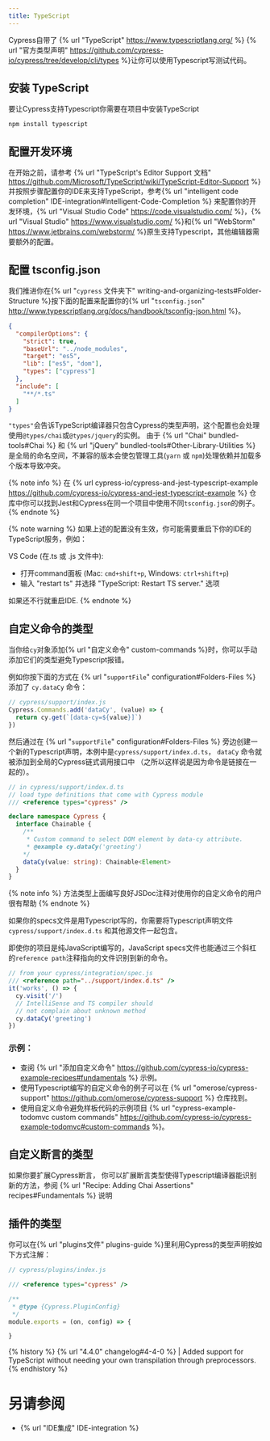 ```yaml
---
title: TypeScript
---
```


Cypress自带了 {% url "TypeScript" https://www.typescriptlang.org/ %} {% url "官方类型声明" https://github.com/cypress-io/cypress/tree/develop/cli/types %}让你可以使用Typescript写测试代码。

## 安装 TypeScript

要让Cypress支持Typescript你需要在项目中安装TypeScript

```bash
npm install typescript
```

## 配置开发环境

在开始之前，请参考 {% url "TypeScript's Editor Support 文档" https://github.com/Microsoft/TypeScript/wiki/TypeScript-Editor-Support %} 并按照步骤配置你的IDE来支持TypeScript，参考{% url "intelligent code completion" IDE-integration#Intelligent-Code-Completion %} 来配置你的开发环境，{% url "Visual Studio Code" https://code.visualstudio.com/ %}，{% url "Visual Studio" https://www.visualstudio.com/ %}和{% url "WebStorm" https://www.jetbrains.com/webstorm/ %}原生支持Typescript，其他编辑器需要额外的配置。

## 配置 tsconfig.json

我们推进你在{% url "`cypress` 文件夹下" writing-and-organizing-tests#Folder-Structure %}按下面的配置来配置你的{% url "`tsconfig.json`" http://www.typescriptlang.org/docs/handbook/tsconfig-json.html %}。

```json
{
  "compilerOptions": {
    "strict": true,
    "baseUrl": "../node_modules",
    "target": "es5",
    "lib": ["es5", "dom"],
    "types": ["cypress"]
  },
  "include": [
    "**/*.ts"
  ]
}
```

`"types"`会告诉TypeScript编译器只包含Cypress的类型声明，这个配置也会处理使用`@types/chai`或`@types/jquery`的实例。 由于 {% url "Chai" bundled-tools#Chai %} 和 {% url "jQuery" bundled-tools#Other-Library-Utilities %} 是全局的命名空间，不兼容的版本会使包管理工具(`yarn` 或 `npm`)处理依赖并加载多个版本导致冲突。

{% note info %}
在 {% url cypress-io/cypress-and-jest-typescript-example https://github.com/cypress-io/cypress-and-jest-typescript-example %} 仓库中你可以找到Jest和Cypress在同一个项目中使用不同`tsconfig.json`的例子。
{% endnote %}

{% note warning %}
如果上述的配置没有生效，你可能需要重启下你的IDE的TypeScript服务，例如：

VS Code (在.ts 或 .js 文件中):
* 打开command面板 (Mac: `cmd+shift+p`, Windows: `ctrl+shift+p`)
* 输入 "restart ts" 并选择 "TypeScript: Restart TS server." 选项

如果还不行就重启IDE.
{% endnote %}

## 自定义命令的类型

当你给`cy`对象添加{% url "自定义命令" custom-commands %}时，你可以手动添加它们的类型避免Typescript报错。

例如你按下面的方式在 {% url "`supportFile`" configuration#Folders-Files %} 添加了 `cy.dataCy` 命令：

```javascript
// cypress/support/index.js
Cypress.Commands.add('dataCy', (value) => {
  return cy.get(`[data-cy=${value}]`)
})
```

然后通过在 {% url "`supportFile`" configuration#Folders-Files %} 旁边创建一个新的Typescript声明，本例中是`cypress/support/index.d.ts`， `dataCy` 命令就被添加到全局的Cypress链式调用接口中 （之所以这样说是因为命令是链接在一起的）。

```typescript
// in cypress/support/index.d.ts
// load type definitions that come with Cypress module
/// <reference types="cypress" />

declare namespace Cypress {
  interface Chainable {
    /**
     * Custom command to select DOM element by data-cy attribute.
     * @example cy.dataCy('greeting')
    */
    dataCy(value: string): Chainable<Element>
  }
}
```

{% note info %}
方法类型上面编写良好JSDoc注释对使用你的自定义命令的用户很有帮助
{% endnote %}

如果你的specs文件是用Typescript写的，你需要将Typescript声明文件 `cypress/support/index.d.ts` 和其他源文件一起包含。

即使你的项目是纯JavaScript编写的，JavaScript specs文件也能通过三个斜杠的`reference path`注释指向的文件识别到新的命令。

```javascript
// from your cypress/integration/spec.js
/// <reference path="../support/index.d.ts" />
it('works', () => {
  cy.visit('/')
  // IntelliSense and TS compiler should
  // not complain about unknown method
  cy.dataCy('greeting')
})
```

### 示例：

- 查阅 {% url "添加自定义命令" https://github.com/cypress-io/cypress-example-recipes#fundamentals %} 示例。
- 使用Typescript编写的自定义命令的例子可以在 {% url "omerose/cypress-support" https://github.com/omerose/cypress-support %} 仓库找到。
- 使用自定义命令避免样板代码的示例项目 {% url "cypress-example-todomvc custom commands" https://github.com/cypress-io/cypress-example-todomvc#custom-commands %}。

## 自定义断言的类型

如果你要扩展Cypress断言， 你可以扩展断言类型使得Typescript编译器能识别新的方法，参阅 {% url "Recipe: Adding Chai Assertions" recipes#Fundamentals %} 说明

## 插件的类型

你可以在{% url "plugins文件" plugins-guide %}里利用Cypress的类型声明按如下方式注解：

```javascript
// cypress/plugins/index.js

/// <reference types="cypress" />

/**
 * @type {Cypress.PluginConfig}
 */
module.exports = (on, config) => {

}
```

{% history %}
{% url "4.4.0" changelog#4-4-0 %} | Added support for TypeScript without needing your own transpilation through preprocessors.
{% endhistory %}

# 另请参阅

- {% url "IDE集成" IDE-integration %}
